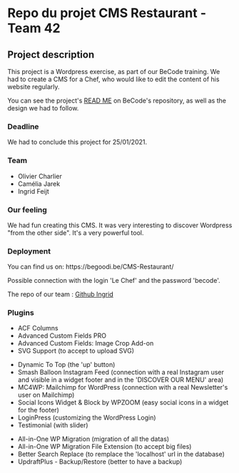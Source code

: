 # Repo du projet CMS Restaurant - Team 42
<h2>Project description</h2>
<p>This project is a Wordpress exercise, as part of our BeCode training. We had to create a CMS for a Chef, who would like to edit the content of his website regularly. </p>
<p>You can see the project's <a href="https://github.com/becodeorg/LIE-Hamilton-4.25/tree/master/01-main-course/03-the-mountain/02-cms-restaurant">READ ME</a> on BeCode's repository, as well as the design we had to follow.</p>

<h3>Deadline</h3>
<p>We had to conclude this project for 25/01/2021.</p>

<h3>Team</h3>
<ul>
  <li>Olivier Charlier</li>
  <li>Camélia Jarek</li>
  <li>Ingrid Feijt</li>
</ul>

<h3>Our feeling</h3>
<p>We had fun creating this CMS. It was very interesting to discover Wordpress "from the other side". It's a very powerful tool.</p>
  
<h3>Deployment</h3>
<p>You can find us on: https://begoodi.be/CMS-Restaurant/ </p>
<p>Possible connection with the login 'Le Chef' and the password 'becode'.</p>
<p>The repo of our team : <a href="https://github.com/Ingridfe1982/CMS-Restaurant">Github Ingrid</a>

<h3>Plugins</h3>
<ul>
  <li>ACF Columns</li>
  <li>Advanced Custom Fields PRO	</li>
  <li>Advanced Custom Fields: Image Crop Add-on</li>
  <li>SVG Support (to accept to upload SVG)</li>
</ul>
<ul>
  <li>Dynamic To Top (the 'up' button)</li>
  <li>Smash Balloon Instagram Feed (connection with a real Instagram user and visible in a widget footer and in the 'DISCOVER OUR MENU' area)</li>
  <li>MC4WP: Mailchimp for WordPress (connection with a real Newsletter's user on Mailchimp)</li>
  <li>Social Icons Widget & Block by WPZOOM (easy social icons in a widget for the footer)</li>
  <li>LoginPress (customizing the WordPress Login)</li>
  <li>Testimonial (with slider)</li>
</ul>
<ul>
  <li>All-in-One WP Migration	(migration of all the datas)</li>
  <li>All-in-One WP Migration File Extension (to accept big files)</li>
  <li>Better Search Replace (to remplace the 'localhost' url in the database)</li>
  <li>UpdraftPlus - Backup/Restore (better to have a backup)</li>
</ul>
